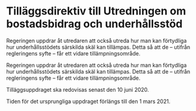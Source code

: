 # Tilläggsdirektiv till Utredningen om bostadsbidrag och underhållsstöd

Regeringen uppdrar åt utredaren att också utreda hur man kan förtydliga hur underhållsstödets särskilda skäl kan tillämpas. Detta så att de – utifrån regleringens syfte – får ett vidare tillämpningsområde.

Regeringen uppdrar åt utredaren att också utreda hur man kan förtydliga hur underhållsstödets särskilda skäl kan tillämpas. Detta så att de – utifrån regleringens syfte – får ett vidare tillämpningsområde.

Tilläggsuppdraget ska redovisas senast den 10 juni 2020.

Tiden för det ursprungliga uppdraget förlängs till den 1 mars 2021.
